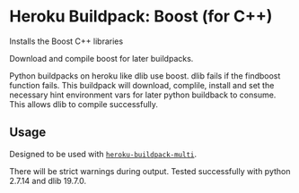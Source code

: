 # Heroku Buildpack: Boost (for C++)

Installs the Boost C++ libraries

Download and compile boost for later buildpacks.

Python buildpacks on heroku like dlib use boost.  dlib fails if the findboost function fails.  This buildpack will download, complile, install and set the necessary hint environment vars for later python buildback to consume.  This allows dlib to compile successfully.

## Usage

Designed to be used with [`heroku-buildpack-multi`](https://github.com/heroku/heroku-buildpack-multi).

There will be strict warnings during output. Tested successfully with python 2.7.14 and dlib 19.7.0.

